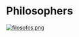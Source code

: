 # Philosophers
[![filosofos.png](https://i.postimg.cc/TwWKnDPc/filosofos.png)](https://postimg.cc/XG4NbXdZ)
